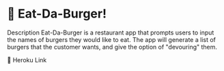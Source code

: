 # :hamburger: Eat-Da-Burger!

Description
Eat-Da-Burger is a restaurant app that prompts users to input the names of burgers they would like to eat.
The app will generate a list of burgers that the customer wants, and give the option of "devouring" them.

:link: Heroku Link
